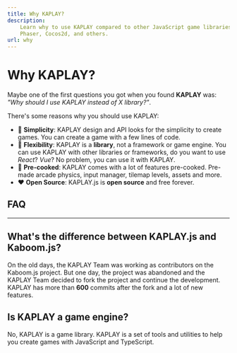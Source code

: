 ```yaml
---
title: Why KAPLAY?
description:
    Learn why to use KAPLAY compared to other JavaScript game libraries like
    Phaser, Cocos2d, and others.
url: why
---
```


# Why KAPLAY?

Maybe one of the first questions you got when you found **KAPLAY** was: _"Why
should I use KAPLAY instead of X library?"_.

There's some reasons why you should use KAPLAY:

- 🧪 **Simplicity**: KAPLAY design and API looks for the simplicity to create
  games. You can create a game with a few lines of code.
- 📏 **Flexibility**: KAPLAY is a **library**, not a framework or game engine.
  You can use KAPLAY with other libraries or frameworks, do you want to use
  _React_? _Vue_? No problem, you can use it with KAPLAY.
- 🍳 **Pre-cooked**: KAPLAY comes with a lot of features pre-cooked. Pre-made
  arcade physics, input manager, tilemap levels, assets and more.
- ❤️ **Open Source**: KAPLAY.js is **open source** and free forever.

## FAQ

---

## What's the difference between KAPLAY.js and Kaboom.js?

On the old days, the KAPLAY Team was working as contributors on the Kaboom.js
project. But one day, the project was abandoned and the KAPLAY Team decided to
fork the project and continue the development. KAPLAY has more than **600**
commits after the fork and a lot of new features.

## Is KAPLAY a game engine?

No, KAPLAY is a game library. KAPLAY is a set of tools and utilities to help you
create games with JavaScript and TypeScript.
